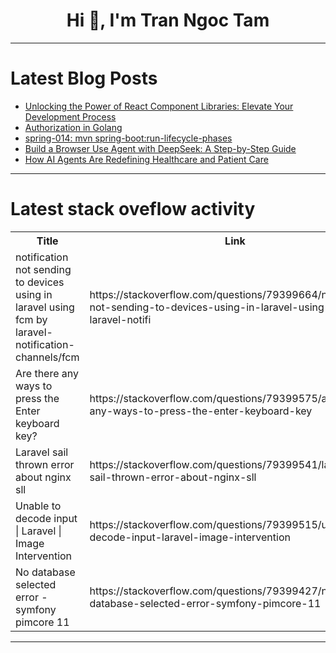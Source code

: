 <h1 align="center">Hi 👋, I'm Tran Ngoc Tam</h1>

---

# Latest Blog Posts 
<!-- BLOG-POST-LIST:START -->
- [Unlocking the Power of React Component Libraries: Elevate Your Development Process](https://dev.to/sencha_reext/unlocking-the-power-of-react-component-libraries-elevate-your-development-process-2bjg)
- [Authorization in Golang](https://dev.to/ortizdavid/authorization-in-golang-52oj)
- [spring-014: mvn spring-boot:run-lifecycle-phases](https://dev.to/hunor85/spring-014-mvn-spring-bootrun-lifecycle-phases-18g9)
- [Build a Browser Use Agent with DeepSeek: A Step-by-Step Guide](https://dev.to/nodeshiftcloud/build-a-browser-use-agent-with-deepseek-a-step-by-step-guide-2n59)
- [How AI Agents Are Redefining Healthcare and Patient Care](https://dev.to/solutelabs/how-ai-agents-are-redefining-healthcare-and-patient-care-23cg)
<!-- BLOG-POST-LIST:END -->

---

# Latest stack oveflow activity
<table>
  <tr><th>Title</th><th>Link</th></tr>
  <!-- STACKOVERFLOW:START --><tr><td>notification not sending to devices using in laravel using fcm by laravel-notification-channels/fcm</td><td>https://stackoverflow.com/questions/79399664/notification-not-sending-to-devices-using-in-laravel-using-fcm-by-laravel-notifi</td></tr><tr><td>Are there any ways to press the Enter keyboard key?</td><td>https://stackoverflow.com/questions/79399575/are-there-any-ways-to-press-the-enter-keyboard-key</td></tr><tr><td>Laravel sail thrown error about nginx sll</td><td>https://stackoverflow.com/questions/79399541/laravel-sail-thrown-error-about-nginx-sll</td></tr><tr><td>Unable to decode input | Laravel | Image Intervention</td><td>https://stackoverflow.com/questions/79399515/unable-to-decode-input-laravel-image-intervention</td></tr><tr><td>No database selected error - symfony pimcore 11</td><td>https://stackoverflow.com/questions/79399427/no-database-selected-error-symfony-pimcore-11</td></tr><!-- STACKOVERFLOW:END -->
</table>

---


